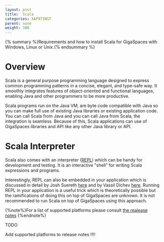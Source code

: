 ```yaml
---
layout: post
title:  Scala
categories: XAP97INST
parent: none
weight: 300
---
```



{% summary %}Requirements and how to install Scala for GigaSpaces with Windows, Linux or Unix.{% endsummary %}

# Overview

Scala is a general purpose programming language designed to express common programming patterns in a concise, elegant, and type-safe way. It smoothly integrates features of object-oriented and functional languages, enabling Java and other programmers to be more productive.

Scala programs run on the Java VM, are byte code compatible with Java so you can make full use of existing Java libraries or existing application code. You can call Scala from Java and you can call Java from Scala, the integration is seamless. Because of this, Scala applications can use of GigaSpaces libraries and API like any other Java library or API.

# Scala Interpreter

Scala also comes with an interpreter ([REPL](http://www.scala-lang.org/node/2097)) which can be handy for development and testing. It is an interactive "shell" for writing Scala expressions and programs.

Interestingly, REPL can also be embedded in your application which is discussed in detail by Josh Suereth  [here](http://suereth.blogspot.com/2009/04/embedding-scala-interpreter.html) and by Vassil Dichev [here](http://speaking-my-language.blogspot.com/2009/11/embedded-scala-interpreter.html). Running REPL in your application is a useful trick which is theoretically possible but the ramifications of doing this on top of GigaSpaces are unknown. It is not recommended to run Scala on top of GigaSpaces using this approach.




{%note%}For a list of supported platforms please consult [the realease notes](/release_notes) {%endnote%}



TODO

Add supported platforms to release notes !!!!
